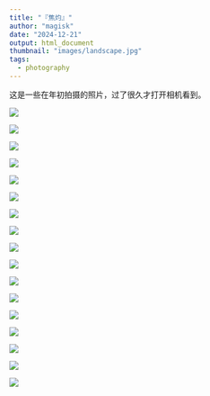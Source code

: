 ```yaml
---
title: "『焦灼』"
author: "magisk"
date: "2024-12-21"
output: html_document
thumbnail: "images/landscape.jpg"
tags: 
  - photography
---
```


<!--more-->

这是一些在年初拍摄的照片，过了很久才打开相机看到。

![](/images/Nikon/picture_show4/DSC_0336.jpg)

![](/images/Nikon/picture_show4/DSC_0441.jpg)

![](/images/Nikon/picture_show4/DSC_0346.jpg)

![](/images/Nikon/picture_show4/DSC_0355.jpg)

![](/images/Nikon/picture_show4/DSC_0400.jpg)

![](/images/Nikon/picture_show4/DSC_0501-2.jpg)

![](/images/Nikon/picture_show4/DSC_0371.jpg)

![](/images/Nikon/picture_show4/DSC_0351.jpg)

![](/images/Nikon/picture_show4/DSC_0607.jpg)

![](/images/Nikon/picture_show4/DSC_0378.jpg)

![](/images/Nikon/picture_show4/DSC_0379.jpg)

![](/images/Nikon/picture_show4/DSC_0386.jpg)

![](/images/Nikon/picture_show4/DSC_0391.jpg)

![](/images/Nikon/picture_show4/DSC_0590.jpg)

![](/images/Nikon/picture_show4/DSC_0011.jpg)

![](/images/Nikon/picture_show4/DSC_0376.jpg)

![](/images/Nikon/picture_show4/DSC_0627.jpg)
